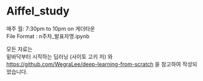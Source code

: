 # Aiffel_study
매주 월: 7:30pm to 10pm on 게더타운  
File Format : n주차_발표자명.ipynb  

모든 자료는  
밑바닥부터 시작하는 딥러닝 (사이토 고키 저) 와  
https://github.com/WegraLee/deep-learning-from-scratch 을 참고하여 작성되었습니다.
